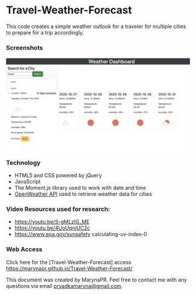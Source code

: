 # Travel-Weather-Forecast

This code creates a simple weather outlook for a traveler for multiple cities to prepare for a trip accordingly.

### Screenshots
![screenshot1](./Images/screenshot.png)


### Technology

* HTML5 and CSS powered by jQuery
* JavaScript
* The Moment.js library used to work with date and time
* [OpenWeather API](https://openweathermap.org/api) used to retrieve weather data for cities

### Video Resources used for research:

* https://youtu.be/S-gMLzlG_ME
* https://youtu.be/4UoUqnjUC2c
* https://www.epa.gov/sunsafety calculating-uv-index-0 

### Web Access

Click here for the [Travel-Weather-Forecast] access 
https://marynapr.github.io/Travel-Weather-Forecast/

This document was created by MarynaPR. Feel free to contact me with any questions via email pryadkamaryna@gmail.com.
